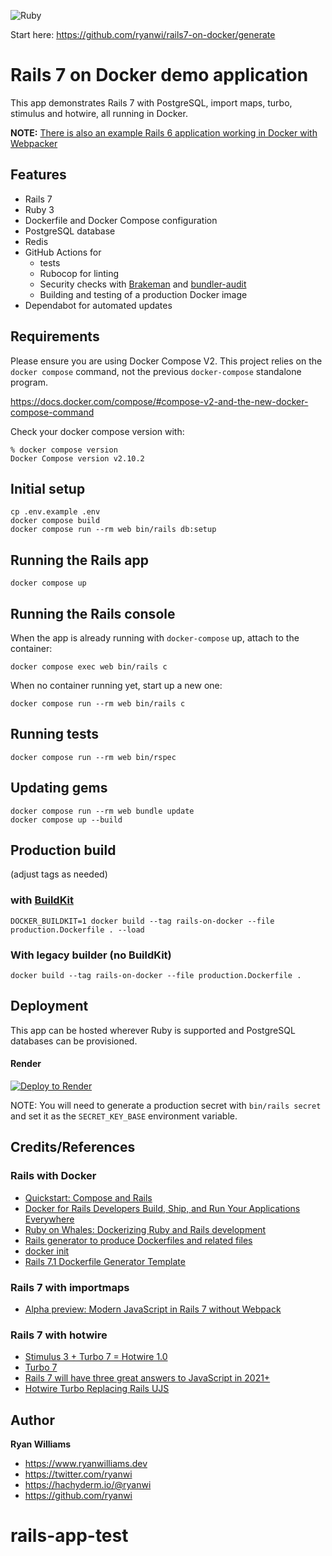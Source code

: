 ![Ruby](https://github.com/ryanwi/rails7-on-docker/workflows/Ruby/badge.svg)

Start here: https://github.com/ryanwi/rails7-on-docker/generate

# Rails 7 on Docker demo application

This app demonstrates Rails 7 with PostgreSQL, import maps, turbo, stimulus and hotwire, all running in Docker.

**NOTE:** [There is also an example Rails 6 application working in Docker with Webpacker](https://github.com/ryanwi/rails-on-docker)

## Features

* Rails 7
* Ruby 3
* Dockerfile and Docker Compose configuration
* PostgreSQL database
* Redis
* GitHub Actions for 
  * tests
  * Rubocop for linting
  * Security checks with [Brakeman](https://github.com/presidentbeef/brakeman) and [bundler-audit](https://github.com/rubysec/bundler-audit)
  * Building and testing of a production Docker image
* Dependabot for automated updates

## Requirements

Please ensure you are using Docker Compose V2. This project relies on the `docker compose` command, not the previous `docker-compose` standalone program.

https://docs.docker.com/compose/#compose-v2-and-the-new-docker-compose-command

Check your docker compose version with:
```
% docker compose version
Docker Compose version v2.10.2
```

## Initial setup
```
cp .env.example .env
docker compose build
docker compose run --rm web bin/rails db:setup
```

## Running the Rails app
```
docker compose up
```

## Running the Rails console
When the app is already running with `docker-compose` up, attach to the container:
```
docker compose exec web bin/rails c
```

When no container running yet, start up a new one:
```
docker compose run --rm web bin/rails c
```

## Running tests
```
docker compose run --rm web bin/rspec
```

## Updating gems
```
docker compose run --rm web bundle update
docker compose up --build
```

## Production build

(adjust tags as needed)

### with [BuildKit](https://docs.docker.com/build/buildkit/)
```
DOCKER_BUILDKIT=1 docker build --tag rails-on-docker --file production.Dockerfile . --load
```

### With legacy builder (no BuildKit)
```
docker build --tag rails-on-docker --file production.Dockerfile .
```

## Deployment

This app can be hosted wherever Ruby is supported and PostgreSQL databases can be provisioned.

#### Render

[![Deploy to Render](https://render.com/images/deploy-to-render-button.svg)](https://render.com/deploy?repo=https://github.com/ryanwi/rails7-on-docker)

NOTE: You will need to generate a production secret with `bin/rails secret` and set it as the `SECRET_KEY_BASE` environment variable.

## Credits/References

### Rails with Docker
* [Quickstart: Compose and Rails](https://docs.docker.com/compose/rails/)
* [Docker for Rails Developers
Build, Ship, and Run Your Applications Everywhere](https://pragprog.com/titles/ridocker/docker-for-rails-developers/)
* [Ruby on Whales:
Dockerizing Ruby and Rails development](https://evilmartians.com/chronicles/ruby-on-whales-docker-for-ruby-rails-development)
* [Rails generator to produce Dockerfiles and related files](https://github.com/rubys/dockerfile-rails)
* [docker init](https://docs.docker.com/engine/reference/commandline/init/)
* [Rails 7.1 Dockerfile Generator Template](https://github.com/rails/rails/blob/main/railties/lib/rails/generators/rails/app/templates/Dockerfile.tt)

### Rails 7 with importmaps 

* [Alpha preview: Modern JavaScript in Rails 7 without Webpack](https://www.youtube.com/watch?v=PtxZvFnL2i0)

### Rails 7 with hotwire

* [Stimulus 3 + Turbo 7 = Hotwire 1.0](https://world.hey.com/dhh/stimulus-3-turbo-7-hotwire-1-0-9d507133)
* [Turbo 7](https://world.hey.com/hotwired/turbo-7-0dd7a27f)
* [Rails 7 will have three great answers to JavaScript in 2021+](https://world.hey.com/dhh/rails-7-will-have-three-great-answers-to-javascript-in-2021-8d68191b)
* [Hotwire Turbo Replacing Rails UJS](https://www.driftingruby.com/episodes/hotwire-turbo-replacing-rails-ujs)

## Author

**Ryan Williams**

- <https://www.ryanwilliams.dev>
- <https://twitter.com/ryanwi>
- <https://hachyderm.io/@ryanwi>
- <https://github.com/ryanwi>
# rails-app-test
